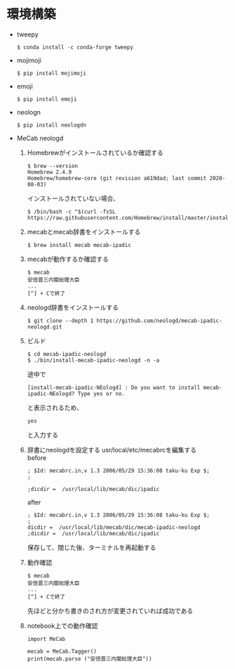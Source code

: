 # 環境構築
- tweepy
    ```
    $ conda install -c conda-forge tweepy
    ```
- mojimoji
    ```
    $ pip install mojimoji
    ```

- emoji
    ```
    $ pip install emoji
    ```

- neologn
    ```
    $ pip install neologdn
    ```

- MeCab neologd
    1. Homebrewがインストールされているか確認する  
        ```
        $ brew --version
        Homebrew 2.4.9
        Homebrew/homebrew-core (git revision a619dad; last commit 2020-08-03)
        ```
        インストールされていない場合、
        ```
        $ /bin/bash -c "$(curl -fsSL https://raw.githubusercontent.com/Homebrew/install/master/install.sh)"
        ```
    2.  mecabとmecab辞書をインストールする
        ```
        $ brew install mecab mecab-ipadic
        ```
    3. mecabが動作するか確認する
        ```
        $ mecab
        安倍晋三内閣総理大臣
        ...
        [^] + Cで終了
        ```
    4. neologd辞書をインストールする
        ```
        $ git clone --depth 1 https://github.com/neologd/mecab-ipadic-neologd.git
        ```
    5. ビルド
        ```
        $ cd mecab-ipadic-neologd
        $ ./bin/install-mecab-ipadic-neologd -n -a
        ```
        途中で
        ```
        [install-mecab-ipadic-NEologd] : Do you want to install mecab-ipadic-NEologd? Type yes or no.
        ```
        と表示されるため、
        ```
        yes
        ```
        と入力する
    6. 辞書にneologdを設定する
        usr/local/etc/mecabrcを編集する  
        before
        ```
        ; $Id: mecabrc.in,v 1.3 2006/05/29 15:36:08 taku-ku Exp $;
        ;

        ;dicdir =  /usr/local/lib/mecab/dic/ipadic
        ```

        after
        ```
        ; $Id: mecabrc.in,v 1.3 2006/05/29 15:36:08 taku-ku Exp $;
        ;
        dicdir =  /usr/local/lib/mecab/dic/mecab-ipadic-neologd
        ;dicdir =  /usr/local/lib/mecab/dic/ipadic
        ```
        保存して、閉じた後、ターミナルを再起動する
    7. 動作確認
        ```
        $ mecab
        安倍晋三内閣総理大臣
        ...
        [^] + Cで終了
        ```
        先ほどと分かち書きのされ方が変更されていれば成功である
    8. notebook上での動作確認
        ```
        import MeCab

        mecab = MeCab.Tagger()
        print(mecab.parse ("安倍晋三内閣総理大臣"))
        ```